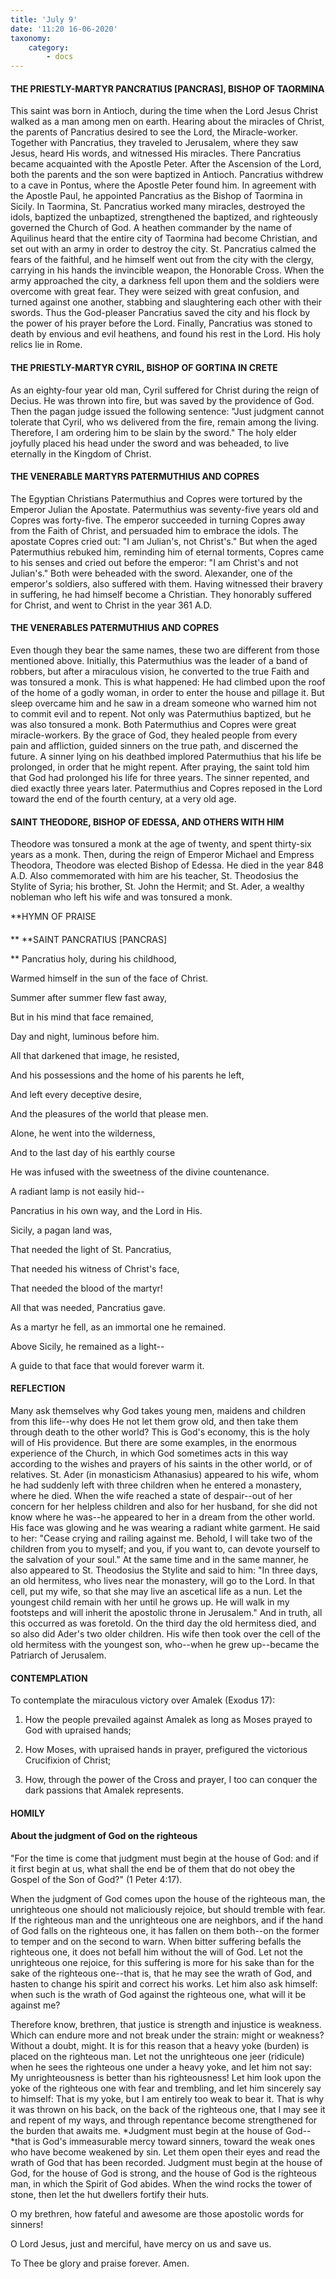 ```yaml
---
title: 'July 9'
date: '11:20 16-06-2020'
taxonomy:
    category:
        - docs
---
```


#### THE PRIESTLY-MARTYR PANCRATIUS [PANCRAS], BISHOP OF TAORMINA

This saint was born in Antioch, during the time when the Lord Jesus Christ walked as a man among men on earth. Hearing about the miracles of Christ, the parents of Pancratius desired to see the Lord, the Miracle-worker. Together with Pancratius, they traveled to Jerusalem, where they saw Jesus, heard His words, and witnessed His miracles. There Pancratius became acquainted with the Apostle Peter. After the Ascension of the Lord, both the parents and the son were baptized in Antioch. Pancratius withdrew to a cave in Pontus, where the Apostle Peter found him. In agreement with the Apostle Paul, he appointed Pancratius as the Bishop of Taormina in Sicily. In Taormina, St. Pancratius worked many miracles, destroyed the idols, baptized the unbaptized, strengthened the baptized, and righteously governed the Church of God. A heathen commander by the name of Aquilinus heard that the entire city of Taormina had become Christian, and set out with an army in order to destroy the city. St. Pancratius calmed the fears of the faithful, and he himself went out from the city with the clergy, carrying in his hands the invincible weapon, the Honorable Cross. When the army approached the city, a darkness fell upon them and the soldiers were overcome with great fear. They were seized with great confusion, and turned against one another, stabbing and slaughtering each other with their swords. Thus the God-pleaser Pancratius saved the city and his flock by the power of his prayer before the Lord. Finally, Pancratius was stoned to death by envious and evil heathens, and found his rest in the Lord. His holy relics lie in Rome.

#### THE PRIESTLY-MARTYR CYRIL, BISHOP OF GORTINA IN CRETE

As an eighty-four year old man, Cyril suffered for Christ during the reign of Decius. He was thrown into fire, but was saved by the providence of God. Then the pagan judge issued the following sentence: "Just judgment cannot tolerate that Cyril, who ws delivered from the fire, remain among the living. Therefore, I am ordering him to be slain by the sword." The holy elder joyfully placed his head under the sword and was beheaded, to live eternally in the Kingdom of Christ.

#### THE VENERABLE MARTYRS PATERMUTHIUS AND COPRES

The Egyptian Christians Patermuthius and Copres were tortured by the Emperor Julian the Apostate. Patermuthius was seventy-five years old and Copres was forty-five. The emperor succeeded in turning Copres away from the Faith of Christ, and persuaded him to embrace the idols. The apostate Copres cried out: "I am Julian's, not Christ's." But when the aged Patermuthius rebuked him, reminding him of eternal torments, Copres came to his senses and cried out before the emperor: "I am Christ's and not Julian's." Both were beheaded with the sword. Alexander, one of the emperor's soldiers, also suffered with them. Having witnessed their bravery in suffering, he had himself become a Christian. They honorably suffered for Christ, and went to Christ in the year 361 A.D.

#### THE VENERABLES PATERMUTHIUS AND COPRES

Even though they bear the same names, these two are different from those mentioned above. Initially, this Patermuthius was the leader of a band of robbers, but after a miraculous vision, he converted to the true Faith and was tonsured a monk. This is what happened: He had climbed upon the roof of the home of a godly woman, in order to enter the house and pillage it. But sleep overcame him and he saw in a dream someone who warned him not to commit evil and to repent. Not only was Patermuthius baptized, but he was also tonsured a monk. Both Patermuthius and Copres were great miracle-workers. By the grace of God, they healed people from every pain and affliction, guided sinners on the true path, and discerned the future. A sinner lying on his deathbed implored Patermuthius that his life be prolonged, in order that he might repent. After praying, the saint told him that God had prolonged his life for three years. The sinner repented, and died exactly three years later. Patermuthius and Copres reposed in the Lord toward the end of the fourth century, at a very old age.

#### SAINT THEODORE, BISHOP OF EDESSA, AND OTHERS WITH HIM

Theodore was tonsured a monk at the age of twenty, and spent thirty-six years as a monk. Then, during the reign of Emperor Michael and Empress Theodora, Theodore was elected Bishop of Edessa. He died in the year 848 A.D. Also commemorated with him are his teacher, St. Theodosius the Stylite of Syria; his brother, St. John the Hermit; and St. Ader, a wealthy nobleman who left his wife and was tonsured a monk.


**HYMN OF PRAISE
####  
**
**SAINT PANCRATIUS [PANCRAS]
 
**
Pancratius holy, during his childhood,
 

Warmed himself in the sun of the face of Christ.
 

Summer after summer flew fast away,
 

But in his mind that face remained,
 

Day and night, luminous before him.
 

All that darkened that image, he resisted,
 

And his possessions and the home of his parents he left,
 

And left every deceptive desire,
 

And the pleasures of the world that please men.
 

Alone, he went into the wilderness,
 

And to the last day of his earthly course
 

He was infused with the sweetness of the divine countenance.

A radiant lamp is not easily hid--


Pancratius in his own way, and the Lord in His.
 

Sicily, a pagan land was,
 

That needed the light of St. Pancratius,
 

That needed his witness of Christ's face,
 

That needed the blood of the martyr!
 

All that was needed, Pancratius gave.
 

As a martyr he fell, as an immortal one he remained.
 

Above Sicily, he remained as a light--
 

A guide to that face that would forever warm it.
 

#### REFLECTION

Many ask themselves why God takes young men, maidens and children from this life--why does He not let them grow old, and then take them through death to the other world? This is God's economy, this is the holy will of His providence. But there are some examples, in the enormous experience of the Church, in which God sometimes acts in this way according to the wishes and prayers of his saints in the other world, or of relatives. St. Ader (in monasticism Athanasius) appeared to his wife, whom he had suddenly left with three children when he entered a monastery, where he died. When the wife reached a state of despair--out of her concern for her helpless children and also for her husband, for she did not know where he was--he appeared to her in a dream from the other world. His face was glowing and he was wearing a radiant white garment. He said to her: "Cease crying and railing against me. Behold, I will take two of the children from you to myself; and you, if you want to, can devote yourself to the salvation of your soul." At the same time and in the same manner, he also appeared to St. Theodosius the Stylite and said to him: "In three days, an old hermitess, who lives near the monastery, will go to the Lord. In that cell, put my wife, so that she may live an ascetical life as a nun. Let the youngest child remain with her until he grows up. He will walk in my footsteps and will inherit the apostolic throne in Jerusalem." And in truth, all this occurred as was foretold. On the third day the old hermitess died, and so also did Ader's two older children. His wife then took over the cell of the old hermitess with the youngest son, who--when he grew up--became the Patriarch of Jerusalem.


#### CONTEMPLATION


To contemplate the miraculous victory over Amalek (Exodus 17):

1.  How the people prevailed against Amalek as long as Moses prayed to God with upraised hands;

1.  How Moses, with upraised hands in prayer, prefigured the victorious Crucifixion of Christ;

1.  How, through the power of the Cross and prayer, I too can conquer the dark passions that Amalek represents.


#### HOMILY


#### About the judgment of God on the righteous

"For the time is come that judgment must begin at the house of God: and if it first begin at us, what shall the end be of them that do not obey the Gospel of the Son of God?" (1 Peter 4:17).

When the judgment of God comes upon the house of the righteous man, the unrighteous one should not maliciously rejoice, but should tremble with fear. If the righteous man and the unrighteous one are neighbors, and if the hand of God falls on the righteous one, it has fallen on them both--on the former to temper and on the second to warn. When bitter suffering befalls the righteous one, it does not befall him without the will of God. Let not the unrighteous one rejoice, for this suffering is more for his sake than for the sake of the righteous one--that is, that he may see the wrath of God, and hasten to change his spirit and correct his works. Let him also ask himself: when such is the wrath of God against the righteous one, what will it be against me?

Therefore know, brethren, that justice is strength and injustice is weakness. Which can endure more and not break under the strain: might or weakness? Without a doubt, might. It is for this reason that a heavy yoke (burden) is placed on the righteous man. Let not the unrighteous one jeer (ridicule) when he sees the righteous one under a heavy yoke, and let him not say: My unrighteousness is better than his righteousness! Let him look upon the yoke of the righteous one with fear and trembling, and let him sincerely say to himself: That is my yoke, but I am entirely too weak to bear it. That is why it was thrown on his back, on the back of the righteous one, that I may see it and repent of my ways, and through repentance become strengthened for the burden that awaits me. *Judgment must begin at the house of God--*that is God's immeasurable mercy toward sinners, toward the weak ones who have become weakened by sin. Let them open their eyes and read the wrath of God that has been recorded. Judgment must begin at the house of God, for the house of God is strong, and the house of God is the righteous man, in which the Spirit of God abides. When the wind rocks the tower of stone, then let the hut dwellers fortify their huts.

O my brethren, how fateful and awesome are those apostolic words for sinners!

O Lord Jesus, just and merciful, have mercy on us and save us.

To Thee be glory and praise forever. Amen.

 
